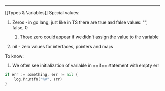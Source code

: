 ***
[[Types & Variables]]
Special values:
1. Zeros - in go lang, just like in TS there are true and false values: "", false, 0 
	1. Those zero could appear if we didn't assign the value to the variable

2. nil - zero values for interfaces, pointers and maps

To know:
1. We often see initialization of variable in ==if== statement with empty err
```go
if err := something, err != nil {
	log.Printfn("%v", err)
} 
```